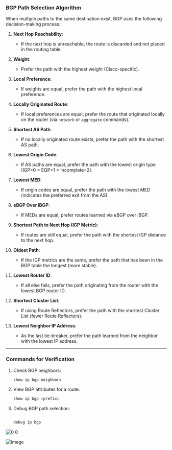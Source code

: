 
### **BGP Path Selection Algorithm**

When multiple paths to the same destination exist, BGP uses the following decision-making process:

1. **Next Hop Reachability**:
   - If the next hop is unreachable, the route is discarded and not placed in the routing table.

2. **Weight**:
   - Prefer the path with the highest weight (Cisco-specific).

3. **Local Preference**:
   - If weights are equal, prefer the path with the highest local preference.

4. **Locally Originated Route**:
   - If local preferences are equal, prefer the route that originated locally on the router (via `network` or `aggregate` commands).

5. **Shortest AS Path**:
   - If no locally originated route exists, prefer the path with the shortest AS path.

6. **Lowest Origin Code**:
   - If AS paths are equal, prefer the path with the lowest origin type (IGP=0 > EGP=1 > Incomplete=2).

7. **Lowest MED**:
   - If origin codes are equal, prefer the path with the lowest MED (indicates the preferred exit from the AS).

8. **eBGP Over iBGP**:
   - If MEDs are equal, prefer routes learned via eBGP over iBGP.

9. **Shortest Path to Next Hop (IGP Metric)**:
   - If routes are still equal, prefer the path with the shortest IGP distance to the next hop.

10. **Oldest Path**:
    - If the IGP metrics are the same, prefer the path that has been in the BGP table the longest (more stable).

11. **Lowest Router ID**:
    - If all else fails, prefer the path originating from the router with the lowest BGP router ID.

12. **Shortest Cluster List**:
    - If using Route Reflectors, prefer the path with the shortest Cluster List (fewer Route Reflectors).

13. **Lowest Neighbor IP Address**:
    - As the last tie-breaker, prefer the path learned from the neighbor with the lowest IP address.


---

### **Commands for Verification**
1. Check BGP neighbors:
   ```bash
   show ip bgp neighbors
   ```
2. View BGP attributes for a route:
   ```bash
   show ip bgp <prefix>
   ```
3. Debug BGP path selection:
   ```bash

   debug ip bgp
   ```



![0 0](https://github.com/user-attachments/assets/cecc083d-4149-4713-9756-480a3ca0ea82)


![image](https://github.com/user-attachments/assets/5fada295-cad7-43a8-8154-9c23eaad0a87)

